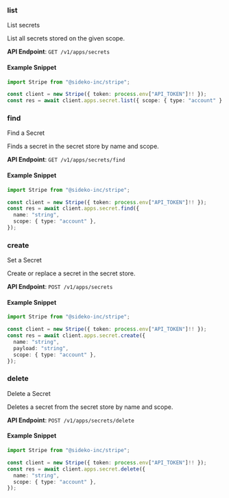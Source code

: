 
### list <a name="list"></a>
List secrets

<p>List all secrets stored on the given scope.</p>

**API Endpoint**: `GET /v1/apps/secrets`

#### Example Snippet

```typescript
import Stripe from "@sideko-inc/stripe";

const client = new Stripe({ token: process.env["API_TOKEN"]!! });
const res = await client.apps.secret.list({ scope: { type: "account" } });
```

### find <a name="find"></a>
Find a Secret

<p>Finds a secret in the secret store by name and scope.</p>

**API Endpoint**: `GET /v1/apps/secrets/find`

#### Example Snippet

```typescript
import Stripe from "@sideko-inc/stripe";

const client = new Stripe({ token: process.env["API_TOKEN"]!! });
const res = await client.apps.secret.find({
  name: "string",
  scope: { type: "account" },
});
```

### create <a name="create"></a>
Set a Secret

<p>Create or replace a secret in the secret store.</p>

**API Endpoint**: `POST /v1/apps/secrets`

#### Example Snippet

```typescript
import Stripe from "@sideko-inc/stripe";

const client = new Stripe({ token: process.env["API_TOKEN"]!! });
const res = await client.apps.secret.create({
  name: "string",
  payload: "string",
  scope: { type: "account" },
});
```

### delete <a name="delete"></a>
Delete a Secret

<p>Deletes a secret from the secret store by name and scope.</p>

**API Endpoint**: `POST /v1/apps/secrets/delete`

#### Example Snippet

```typescript
import Stripe from "@sideko-inc/stripe";

const client = new Stripe({ token: process.env["API_TOKEN"]!! });
const res = await client.apps.secret.delete({
  name: "string",
  scope: { type: "account" },
});
```
